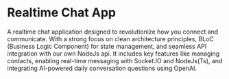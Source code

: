 # Realtime Chat App

A realtime chat application designed to revolutionize how you connect and communicate. With a strong focus on clean architecture principles, BLoC (Business Logic Component) for state management, and seamless API integration with our own NodeJs api. It includes key features like managing contacts, enabling real-time messaging with Socket.IO and NodeJs(Ts), and integrating AI-powered daily conversation questions using OpenAI.
